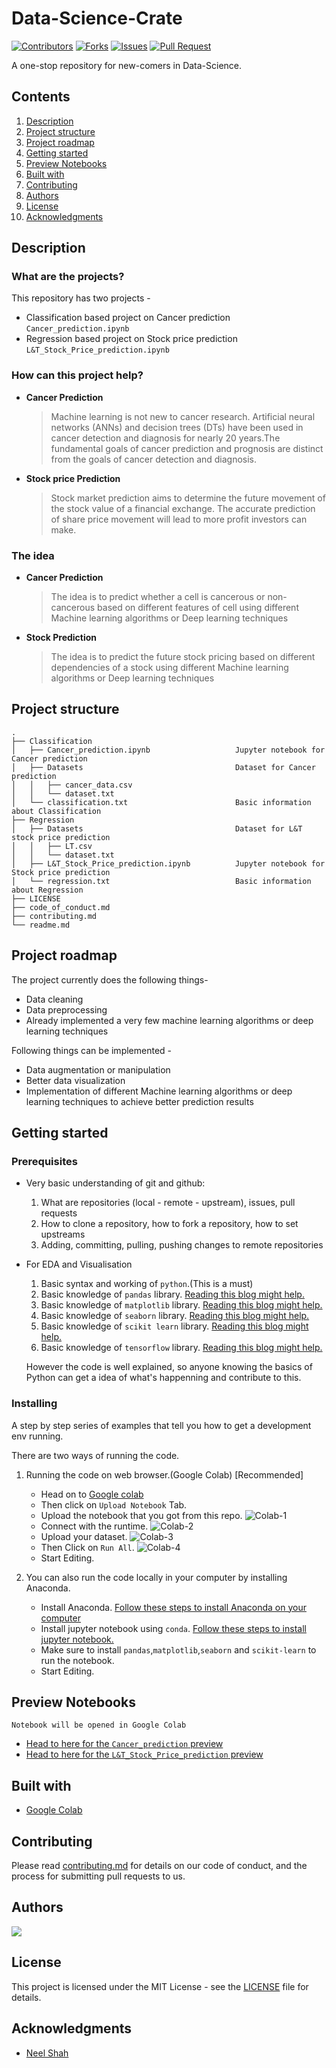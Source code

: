 # Data-Science-Crate


[![Contributors](https://img.shields.io/github/contributors/neelshah2409/Data-Science-Crate.svg)](https://github.com/neelshah2409/Data-Science-Crate/graphs/contributors) [![Forks](https://img.shields.io/github/forks/neelshah2409/Data-Science-Crate.svg)](https://github.com/neelshah2409/Data-Science-Crate/network/members) [![Issues](https://img.shields.io/github/issues/neelshah2409/Data-Science-Crate.svg)](https://github.com/neelshah2409/Data-Science-Crate/issues) [![Pull Request](https://img.shields.io/github/issues-pr-closed-raw/neelshah2409/Data-Science-Crate)](https://github.com/neelshah2409/Data-Science-Crate/pulls)


A one-stop repository for new-comers in Data-Science.

## Contents

1. [Description](#description)
1. [Project structure](#project-structure)
1. [Project roadmap](#project-roadmap)
1. [Getting started](#getting-started)
1. [Preview Notebooks](#preview-notebooks)
1. [Built with](#built-with)
1. [Contributing](#contributing)
1. [Authors](#authors)
1. [License](#license)
1. [Acknowledgments](#acknowledgments)

## Description

### What are the projects?
This repository has two projects -
  * Classification based project on Cancer prediction `Cancer_prediction.ipynb`
  * Regression based project on Stock price prediction `L&T_Stock_Price_prediction.ipynb`

### How can this project help?
 * **Cancer Prediction**
    > Machine learning is not new to cancer research. Artificial neural networks (ANNs) and decision trees (DTs) have been used in cancer detection and diagnosis for nearly 20 years.The fundamental goals of cancer prediction and prognosis are distinct from the goals of cancer detection and diagnosis.
 * **Stock price Prediction**
    > Stock market prediction aims to determine the future movement of the stock value of a financial exchange. The accurate prediction of share price movement will lead to more profit investors can make.
### The idea
 * **Cancer Prediction**
    > The idea is to predict whether a cell is cancerous or non-cancerous based on different features of cell using different Machine learning algorithms or Deep learning techniques
 * **Stock Prediction**
    > The idea is to predict the future stock pricing based on different dependencies of a stock using different Machine learning algorithms or Deep learning techniques 
## Project structure
```
.
├── Classification
│   ├── Cancer_prediction.ipynb                   Jupyter notebook for Cancer prediction
│   ├── Datasets                                  Dataset for Cancer prediction
│   │   ├── cancer_data.csv
│   │   └── dataset.txt
│   └── classification.txt                        Basic information about Classification
├── Regression
│   ├── Datasets                                  Dataset for L&T stock price prediction
│   │   ├── LT.csv
│   │   └── dataset.txt
│   ├── L&T_Stock_Price_prediction.ipynb          Jupyter notebook for Stock price prediction
│   └── regression.txt                            Basic information about Regression
├── LICENSE
├── code_of_conduct.md
├── contributing.md
└── readme.md
```
## Project roadmap

The project currently does the following things-

  * Data cleaning
  * Data preprocessing
  * Already implemented a very few machine learning algorithms or deep learning techniques
  
Following things can be implemented -

  * Data augmentation or manipulation
  * Better data visualization
  * Implementation of different Machine learning algorithms or deep learning techniques to achieve better prediction results
 
## Getting started


### Prerequisites
- Very basic understanding of git and github:

    1.  What are repositories (local - remote - upstream), issues, pull requests
    2.   How to clone a repository, how to fork a repository, how to set upstreams
    3.   Adding, committing, pulling, pushing changes to remote repositories

- For EDA and Visualisation
 
    1. Basic syntax and working of ```python```.(This is a must)
    2. Basic knowledge of ```pandas``` library. [Reading this blog might help.](https://www.dataquest.io/blog/pandas-python-tutorial/)
    3. Basic knowledge of ```matplotlib``` library. [Reading this blog might help.](https://blog.quantinsti.com/python-matplotlib-tutorial/)
    4. Basic knowledge of ```seaborn``` library. [Reading this blog might help.](https://www.mygreatlearning.com/blog/seaborn-tutorial/)
    5. Basic knowledge of ```scikit learn``` library. [Reading this blog might help.](https://www.dataquest.io/blog/sci-kit-learn-tutorial/)
    6. Basic knowledge of ```tensorflow``` library. [Reading this blog might help.](https://www.tensorflow.org/overview)

  However the code is well explained, so anyone knowing the basics of Python can get a idea of what's happenning and contribute to this.

### Installing

A step by step series of examples that tell you how to get a development env running.


There are two ways of running the code.
  1. Running the code on web browser.(Google Colab) [Recommended]
      - Head on to [Google colab](https://colab.research.google.com/)
      - Then click on ```Upload Notebook``` Tab.
      - Upload the notebook that you got from this repo.
        ![Colab-1](https://res.cloudinary.com/codehackerone/image/upload/v1618463907/ML/colab-2_c14swf.png)
      - Connect with the runtime.
        ![Colab-2](https://res.cloudinary.com/codehackerone/image/upload/v1618464955/ML/Colab-3_da822c.png)
      - Upload your dataset.
        ![Colab-3](https://res.cloudinary.com/codehackerone/image/upload/v1618464958/ML/Colab-04_sxfyjx.png)
      - Then Click on ```Run All```.
        ![Colab-4](https://res.cloudinary.com/codehackerone/image/upload/v1618465413/ML/colab-5_i92bzp.png)
      - Start Editing.

  2. You can also run the code locally in your computer by installing Anaconda.
      - Install Anaconda. [Follow these steps to install Anaconda on your computer](https://www.edureka.co/blog/python-anaconda-tutorial/#:~:text=on%20our%20systems.-,Installation%20And%20Setup,the%20instructions%20in%20the%20setup.)
      - Install jupyter notebook using ```conda```. [Follow these steps to install jupyter notebook.](https://test-jupyter.readthedocs.io/en/latest/install.html)
      - Make sure to install ```pandas```,```matplotlib```,```seaborn``` and ```scikit-learn``` to run the notebook.
      - Start Editing.
    
## Preview Notebooks
  `Notebook will be opened in Google Colab`
- [Head to here for the `Cancer_prediction` preview](https://colab.research.google.com/drive/1__PCTBBQ5l07YW56s_5cV0RbcmI3Ch99?usp=sharing)
- [Head to here for the `L&T_Stock_Price_prediction` preview](https://colab.research.google.com/drive/1HYEpZ8_t4E-zKokbEyi_egvABJaWeL_G?usp=sharing)

## Built with

- [Google Colab](https://colab.research.google.com)

## Contributing

Please read [contributing.md](contributing.md) for details on our code of conduct, and the process for submitting pull requests to us.

## Authors

<a href="https://github.com/neelshah2409/graphs/contributors">
  <img src="https://contrib.rocks/image?repo=neelshah2409/Data-Science-Crate" />
</a>

## License

This project is licensed under the MIT License - see the [LICENSE](LICENSE) file for details.

## Acknowledgments

- [Neel Shah](https://github.com/neelshah2409)
